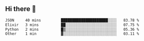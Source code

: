 ## Hi there 👋

<!--
**whirlun/whirlun** is a ✨ _special_ ✨ repository because its `README.md` (this file) appears on your GitHub profile.

Here are some ideas to get you started:

- 🔭 I’m currently working on ...
- 🌱 I’m currently learning ...
- 👯 I’m looking to collaborate on ...
- 🤔 I’m looking for help with ...
- 💬 Ask me about ...
- 📫 How to reach me: ...
- 😄 Pronouns: ...
- ⚡ Fun fact: ...
-->
<!--START_SECTION:waka-->

```txt
JSON     40 mins         █████████████████████░░░░   83.78 %
Elixir   3 mins          ██░░░░░░░░░░░░░░░░░░░░░░░   07.75 %
Python   2 mins          █▒░░░░░░░░░░░░░░░░░░░░░░░   05.36 %
Other    1 min           ▓░░░░░░░░░░░░░░░░░░░░░░░░   03.11 %
```

<!--END_SECTION:waka-->
